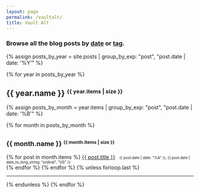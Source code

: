 ```yaml
---
layout: page
permalink: /vaultalt/
title: Vault Alt
---
```


<h3>Browse all the blog posts by <a href="/vault/">date</a> or <a href="/tags/">tag</a>.</h3>

<div class="post">
{% assign posts_by_year = site.posts | group_by_exp: "post", "post.date | date: '%Y'" %}

{% for year in posts_by_year %}
  <h2>{{ year.name }} <small><sup>{{ year.items | size }}</sup></small></h2>
  {% assign posts_by_month = year.items | group_by_exp: "post", "post.date | date: '%B'" %}
  
  {% for month in posts_by_month %}
    <h2><small>{{ month.name }} <small><sup>{{ month.items | size }}</sup></small></small></h2>
    {% for post in month.items %}
      <a href="{{ post.url }}">{{ post.title }}</a>&nbsp;&nbsp;
<small><small><time datetime="{{ post.date | date_to_xmlschema }}">{{ post.date | date: "%A" }}, {{ post.date | date_to_long_string: "ordinal", "US" }}</time></small></small>
      <br>
    {% endfor %}
  {% endfor %}
  {% unless forloop.last %}
    <hr>
  {% endunless %}
{% endfor %}
</div>
<br><br>
